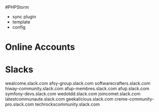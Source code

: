#PHPStorm
* sync plugin
* template
* config

# Online Accounts

# Slacks
wealcome.slack.com
afsy-group.slack.com
softwarecrafters.slack.com
hiway-community.slack.com
afup-membres.slack.com
afup.slack.com
symfony-devs.slack.com
wedotdd.slack.com
joincomet.slack.com
latestcommunaute.slack.com
geekalicious.slack.com
creme-community-pro.slack.com
techrockscommunity.slack.com



